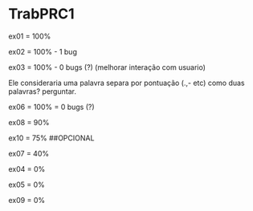 # TrabPRC1

ex01 = 100%

ex02 = 100% - 1 bug

ex03 = 100% - 0 bugs (?) (melhorar interação com usuario)

Ele consideraria uma palavra separa por pontuação (.,- etc) como duas palavras? perguntar.

ex06 = 100% = 0 bugs (?)

ex08 = 90%

ex10 = 75% ##OPCIONAL

ex07 = 40%

ex04 = 0%

ex05 = 0%

ex09 = 0%
